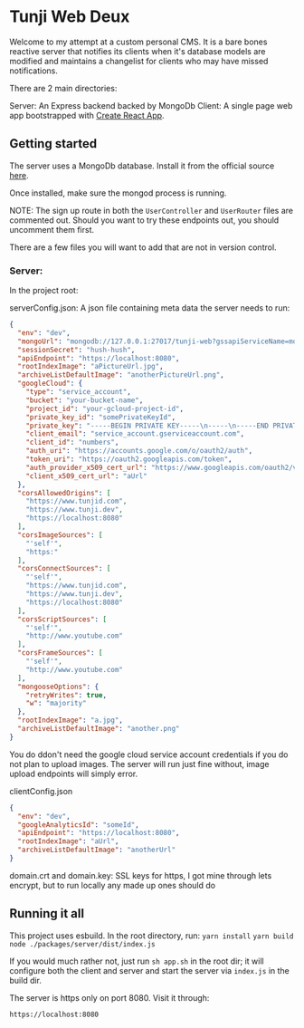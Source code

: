 # Tunji Web Deux

Welcome to my attempt at a custom personal CMS. It is a bare bones reactive server that notifies its clients
when it's database models are modified and maintains a changelist for clients who may have missed notifications.

There are 2 main directories:

Server: An Express backend backed by MongoDb
Client: A single page web app bootstrapped with [Create React App](https://github.com/facebook/create-react-app).

## Getting started

The server uses a MongoDb database. Install it from the official source [here](https://docs.mongodb.com/manual/installation/).

Once installed, make sure the mongod process is running.

NOTE:
The sign up route in both the `UserController` and `UserRouter` files are commented out. Should you want to
try these endpoints out, you should uncomment them first.

There are a few files you will want to add that are not in version control.

### Server:

In the project root:

serverConfig.json: A json file containing meta data the server needs to run:

```json
{
  "env": "dev",
  "mongoUrl": "mongodb://127.0.0.1:27017/tunji-web?gssapiServiceName=mongodb",
  "sessionSecret": "hush-hush",
  "apiEndpoint": "https://localhost:8080",
  "rootIndexImage": "aPictureUrl.jpg",
  "archiveListDefaultImage": "anotherPictureUrl.png",
  "googleCloud": {
    "type": "service_account",
    "bucket": "your-bucket-name",
    "project_id": "your-gcloud-project-id",
    "private_key_id": "somePrivateKeyId",
    "private_key": "-----BEGIN PRIVATE KEY-----\n-----\n-----END PRIVATE KEY-----\n",
    "client_email": "service_account.gserviceaccount.com",
    "client_id": "numbers",
    "auth_uri": "https://accounts.google.com/o/oauth2/auth",
    "token_uri": "https://oauth2.googleapis.com/token",
    "auth_provider_x509_cert_url": "https://www.googleapis.com/oauth2/v1/certs",
    "client_x509_cert_url": "aUrl"
  },
  "corsAllowedOrigins": [
    "https://www.tunjid.com",
    "https://www.tunji.dev",
    "https://localhost:8080"
  ],
  "corsImageSources": [
    "'self'",
    "https:"
  ],
  "corsConnectSources": [
    "'self'",
    "https://www.tunjid.com",
    "https://www.tunji.dev",
    "https://localhost:8080"
  ],
  "corsScriptSources": [
    "'self'",
    "http://www.youtube.com"
  ],
  "corsFrameSources": [
    "'self'",
    "http://www.youtube.com"
  ],
  "mongooseOptions": {
    "retryWrites": true,
    "w": "majority"
  },
  "rootIndexImage": "a.jpg",
  "archiveListDefaultImage": "another.png"
}
```

You do ddon't need the google cloud service account credentials if you do not plan to upload images.
The server will run just fine without, image upload endpoints will simply error.


clientConfig.json

```json
{
  "env": "dev",
  "googleAnalyticsId": "someId",
  "apiEndpoint": "https://localhost:8080",
  "rootIndexImage": "aUrl",
  "archiveListDefaultImage": "anotherUrl"
}
```

domain.crt and domain.key: SSL keys for https, I got mine through lets encrypt, but to run locally any made up ones should do


## Running it all

This project uses esbuild. In the root directory, run:
`yarn install`
`yarn build`
`node ./packages/server/dist/index.js`

If you would much rather not, just run `sh app.sh` in the root dir; it will configure both the client and server and start
the server via `index.js` in the build dir.

The server is https only on port 8080. Visit it through:

`https://localhost:8080`

